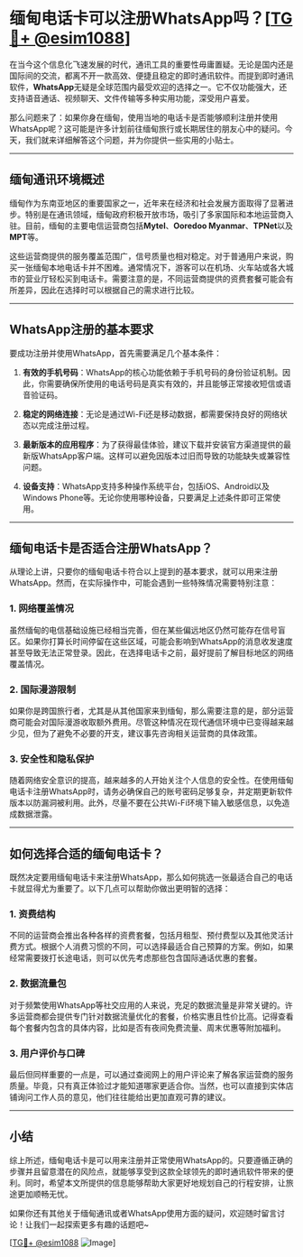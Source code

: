# 缅甸电话卡可以注册WhatsApp吗？[[TG💪+ @esim1088](https://t.me/s/esim1088)]

在当今这个信息化飞速发展的时代，通讯工具的重要性毋庸置疑。无论是国内还是国际间的交流，都离不开一款高效、便捷且稳定的即时通讯软件。而提到即时通讯软件，**WhatsApp**无疑是全球范围内最受欢迎的选择之一。它不仅功能强大，还支持语音通话、视频聊天、文件传输等多种实用功能，深受用户喜爱。

那么问题来了：如果你身在缅甸，使用当地的电话卡是否能够顺利注册并使用WhatsApp呢？这可能是许多计划前往缅甸旅行或长期居住的朋友心中的疑问。今天，我们就来详细解答这个问题，并为你提供一些实用的小贴士。

---

## 缅甸通讯环境概述

缅甸作为东南亚地区的重要国家之一，近年来在经济和社会发展方面取得了显著进步。特别是在通讯领域，缅甸政府积极开放市场，吸引了多家国际和本地运营商入驻。目前，缅甸的主要电信运营商包括**Mytel**、**Ooredoo Myanmar**、**TPNet**以及**MPT**等。

这些运营商提供的服务覆盖范围广，信号质量也相对稳定。对于普通用户来说，购买一张缅甸本地电话卡并不困难。通常情况下，游客可以在机场、火车站或各大城市的营业厅轻松买到电话卡。需要注意的是，不同运营商提供的资费套餐可能会有所差异，因此在选择时可以根据自己的需求进行比较。

---

## WhatsApp注册的基本要求

要成功注册并使用WhatsApp，首先需要满足几个基本条件：

1. **有效的手机号码**：WhatsApp的核心功能依赖于手机号码的身份验证机制。因此，你需要确保所使用的电话号码是真实有效的，并且能够正常接收短信或语音验证码。
   
2. **稳定的网络连接**：无论是通过Wi-Fi还是移动数据，都需要保持良好的网络状态以完成注册过程。

3. **最新版本的应用程序**：为了获得最佳体验，建议下载并安装官方渠道提供的最新版WhatsApp客户端。这样可以避免因版本过旧而导致的功能缺失或兼容性问题。

4. **设备支持**：WhatsApp支持多种操作系统平台，包括iOS、Android以及Windows Phone等。无论你使用哪种设备，只要满足上述条件即可正常使用。

---

## 缅甸电话卡是否适合注册WhatsApp？

从理论上讲，只要你的缅甸电话卡符合以上提到的基本要求，就可以用来注册WhatsApp。然而，在实际操作中，可能会遇到一些特殊情况需要特别注意：

### 1. 网络覆盖情况

虽然缅甸的电信基础设施已经相当完善，但在某些偏远地区仍然可能存在信号盲区。如果你打算长时间停留在这些区域，可能会影响到WhatsApp的消息收发速度甚至导致无法正常登录。因此，在选择电话卡之前，最好提前了解目标地区的网络覆盖情况。

### 2. 国际漫游限制

如果你是跨国旅行者，尤其是从其他国家来到缅甸，那么需要注意的是，部分运营商可能会对国际漫游收取额外费用。尽管这种情况在现代通信环境中已变得越来越少见，但为了避免不必要的开支，建议事先咨询相关运营商的具体政策。

### 3. 安全性和隐私保护

随着网络安全意识的提高，越来越多的人开始关注个人信息的安全性。在使用缅甸电话卡注册WhatsApp时，请务必确保自己的账号密码足够复杂，并定期更新软件版本以防漏洞被利用。此外，尽量不要在公共Wi-Fi环境下输入敏感信息，以免造成数据泄露。

---

## 如何选择合适的缅甸电话卡？

既然决定要用缅甸电话卡来注册WhatsApp，那么如何挑选一张最适合自己的电话卡就显得尤为重要了。以下几点可以帮助你做出更明智的选择：

### 1. 资费结构

不同的运营商会推出各种各样的资费套餐，包括月租型、预付费型以及其他灵活计费方式。根据个人消费习惯的不同，可以选择最适合自己预算的方案。例如，如果经常需要拨打长途电话，则可以优先考虑那些包含国际通话优惠的套餐。

### 2. 数据流量包

对于频繁使用WhatsApp等社交应用的人来说，充足的数据流量是非常关键的。许多运营商都会提供专门针对数据流量优化的套餐，价格实惠且性价比高。记得查看每个套餐内包含的具体内容，比如是否有夜间免费流量、周末优惠等附加福利。

### 3. 用户评价与口碑

最后但同样重要的一点是，可以通过查阅网上的用户评论来了解各家运营商的服务质量。毕竟，只有真正体验过才能知道哪家更适合你。当然，也可以直接到实体店铺询问工作人员的意见，他们往往能给出更加直观可靠的建议。

---

## 小结

综上所述，缅甸电话卡是可以用来注册并正常使用WhatsApp的。只要遵循正确的步骤并且留意潜在的风险点，就能够享受到这款全球领先的即时通讯软件带来的便利。同时，希望本文所提供的信息能够帮助大家更好地规划自己的行程安排，让旅途更加顺畅无忧。

如果你还有其他关于缅甸通讯或者WhatsApp使用方面的疑问，欢迎随时留言讨论！让我们一起探索更多有趣的话题吧~

[[TG💪+ @esim1088](https://t.me/s/esim1088) ![Image](https://i.postimg.cc/4NQfJmqS/Snipaste-2025-05-13-00-14-12.png)]